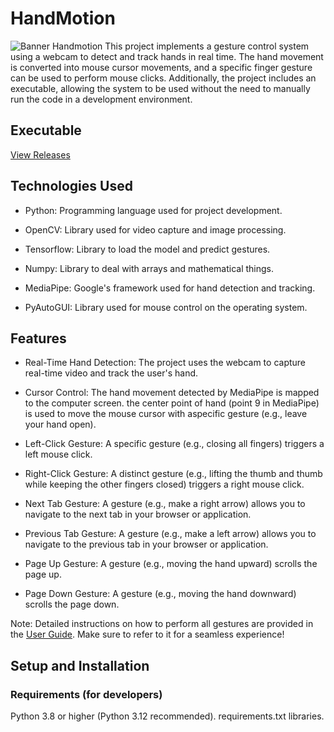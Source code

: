 # HandMotion
![Banner Handmotion](https://github.com/user-attachments/assets/43d3c10d-1c01-44f8-a090-4ee8d814eb70)
This project implements a gesture control system using a webcam to detect and track hands in real time. The hand movement is converted into mouse cursor movements, and a specific finger gesture can be used to perform mouse clicks. Additionally, the project includes an executable, allowing the system to be used without the need to manually run the code in a development environment.

## Executable
[View Releases](https://github.com/Gustavo-michel/HandMotion/releases)

## Technologies Used
- Python: Programming language used for project development.

- OpenCV: Library used for video capture and image processing.

- Tensorflow: Library to load the model and predict gestures.

- Numpy: Library to deal with arrays and mathematical things.

- MediaPipe: Google's framework used for hand detection and tracking.

- PyAutoGUI: Library used for mouse control on the operating system.

## Features
- Real-Time Hand Detection: The project uses the webcam to capture real-time video and track the user's hand.

- Cursor Control: The hand movement detected by MediaPipe is mapped to the computer screen. the center point of hand (point 9 in MediaPipe) is used to move the mouse cursor with  aspecific gesture (e.g., leave your hand open).

- Left-Click Gesture: A specific gesture (e.g., closing all fingers) triggers a left mouse click.

- Right-Click Gesture: A distinct gesture (e.g., lifting the thumb and thumb while keeping the other fingers closed) triggers a right mouse click.

- Next Tab Gesture: A gesture (e.g., make a right arrow) allows you to navigate to the next tab in your browser or application.

- Previous Tab Gesture: A gesture (e.g., make a left arrow) allows you to navigate to the previous tab in your browser or application.

- Page Up Gesture: A gesture (e.g., moving the hand upward) scrolls the page up.

- Page Down Gesture: A gesture (e.g., moving the hand downward) scrolls the page down.

Note: Detailed instructions on how to perform all gestures are provided in the  [User Guide](Shortly!). Make sure to refer to it for a seamless experience!

## Setup and Installation 
### Requirements (for developers)
Python 3.8 or higher (Python 3.12 recommended).
requirements.txt libraries.
